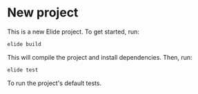# New project
This is a new Elide project. To get started, run:

```bash
elide build
```

This will compile the project and install dependencies. Then, run:

```bash
elide test
```

To run the project's default tests.